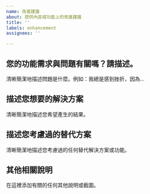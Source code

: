 ```yaml
---
name: 改進建議
about: 提供內容或功能上的改進建議
title: ''
labels: enhancement
assignees: ''

---
```


## 您的功能需求與問題有關嗎？請描述。
清晰簡潔地描述問題是什麼。例如：我總是感到挫折，因為...

## 描述您想要的解決方案
清晰簡潔地描述您希望產生的結果。

## 描述您考慮過的替代方案
清晰簡潔地描述您考慮過的任何替代解決方案或功能。

## 其他相關說明
在這裡添加有關的任何其他說明或截圖。
